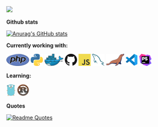 


<img src="https://64.media.tumblr.com/311f9cb8711429a21d434450b712e0ee/5c6d7e532d7659a9-79/s1280x1920/f6c4ef9af1af143ca59099c073ae34fe3e39ffbf.gifv" >

**Github stats**

[![Anurag's GitHub stats](https://github-readme-stats.vercel.app/api?username=takamofu3n&count_private=true&show_icons=true&theme=swift)](https://github.com/anuraghazra/github-readme-stats)





**Currently working with:**

<a href="https://www.php.net/" title="PHP"><img src="icons/php.png" /></a>
<a href="https://www.python.org/" title="Python"><img src="icons/python.png" /></a>
<a href="https://www.docker.com/" title="Docker"><img src="icons/docker.png" /></a>
<a href="https://github.com/" title="GitHub"><img src="icons/github.png" /></a>
<a href="https://en.wikipedia.org/wiki/JavaScript" title="JavaScript"><img src="icons/javascript.png" /></a>
<a href="https://www.mysql.com/" title="MySQL"><img src="icons/mysql.png" /></a>
<a href="https://mariadb.org/" title="MariaDB"><img src="icons/mariadb.png" /></a>
<a href="https://code.visualstudio.com/" title="Visual Studio Code"><img src="icons/vscode.png" /></a>
<a href="https://www.jetbrains.com/phpstorm/" title="PHPStorm"><img src="icons/phpstorm.png" /></a>

**Learning:**

<a href="https://golang.org/" title="Golang"><img src="icons/golang.png" /></a>
<a href="https://www.rust-lang.org/" title="Rust"><img src="icons/rust.png" /></a>

 **Quotes**

[![Readme Quotes](https://quotes-github-readme.vercel.app/api?type=horizontal&quote=We%20shall%20meet%20in%20the%20place%20where%20there%20is%20no%20darkness&author=George%20Orwell)](https://github.com/piyushsuthar/github-readme-quotes)

<!--

github stats:https://github.com/anuraghazra/github-readme-stats/blob/master/docs/readme_cn.md
stats theme:https://github.com/anuraghazra/github-readme-stats/blob/master/themes/README.md


2000s:https://www.tumblr.com/tagged/early%20web?sort=top


**takamofu3n/takamofu3n** is a ✨ _special_ ✨ repository because its `README.md` (this file) appears on your GitHub profile.

Here are some ideas to get you started:

- 🔭 I’m currently working on ...
- 🌱 I’m currently learning ...
- 👯 I’m looking to collaborate on ...
- 🤔 I’m looking for help with ...
- 💬 Ask me about ...
- 📫 How to reach me: ...
- 😄 Pronouns: ...
- ⚡ Fun fact: ...
-->
